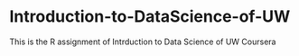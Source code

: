 Introduction-to-DataScience-of-UW
=================================
This is the R assignment of Intrduction to Data Science of UW Coursera
